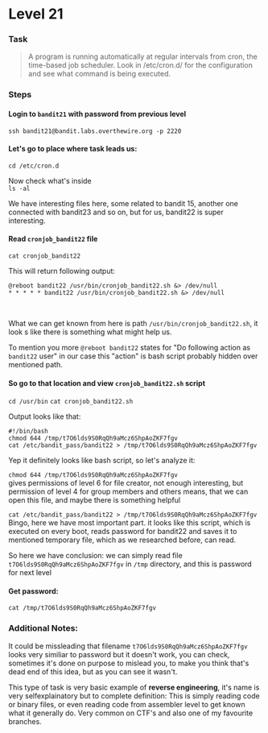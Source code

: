 Level 21
======

### Task

> A program is running automatically at regular intervals from cron, the time-based job scheduler. Look in /etc/cron.d/ for the configuration and see what command is being executed.

### Steps

#### Login to `bandit21` with password from previous level
`ssh bandit21@bandit.labs.overthewire.org -p 2220`

#### Let's go to place where task leads us:
`cd /etc/cron.d`<br>

Now check what's inside<br>
`ls -al`<br>

We have interesting files here, some related to bandit 15, another one connected with bandit23 and so on, but for us, bandit22 is super interesting.

#### Read `cronjob_bandit22` file
`cat cronjob_bandit22`<br>

This will return following output:

```
@reboot bandit22 /usr/bin/cronjob_bandit22.sh &> /dev/null
* * * * * bandit22 /usr/bin/cronjob_bandit22.sh &> /dev/null
```
<br>

What we can get known from here is path `/usr/bin/cronjob_bandit22.sh`, it look s like there is something what might help us.

To mention you more `@reboot bandit22` states for "Do following action as `bandit22` user" in our case this "action" is bash script probably hidden over mentioned path.

#### So go to that location and view `cronjob_bandit22.sh` script
`cd /usr/bin`
`cat cronjob_bandit22.sh`<br>

Output looks like that:

```
#!/bin/bash
chmod 644 /tmp/t7O6lds9S0RqQh9aMcz6ShpAoZKF7fgv
cat /etc/bandit_pass/bandit22 > /tmp/t7O6lds9S0RqQh9aMcz6ShpAoZKF7fgv
```

Yep it definitely looks like bash script, so let's analyze it:

`chmod 644 /tmp/t7O6lds9S0RqQh9aMcz6ShpAoZKF7fgv`<br> 
gives permissions of level 6 for file creator, not enough interesting, but permission of level 4 for group members and others means, that we can open this file, and maybe there is something helpful

`cat /etc/bandit_pass/bandit22 > /tmp/t7O6lds9S0RqQh9aMcz6ShpAoZKF7fgv` <br> 
Bingo, here we have most important part.  it looks like this script, which is executed on every boot, reads password for bandit22 and saves it to mentioned temporary file, which as we researched before, can read.

So here we have conclusion: we can simply read file `t7O6lds9S0RqQh9aMcz6ShpAoZKF7fgv` in `/tmp` directory, and this is password for next level

#### Get password:
`cat /tmp/t7O6lds9S0RqQh9aMcz6ShpAoZKF7fgv` 

### Additional Notes:

It could be missleading that filename `t7O6lds9S0RqQh9aMcz6ShpAoZKF7fgv` looks very similiar to password but it doesn't work, you can check, sometimes it's done on purpose to mislead you, to make you think that's dead end of this idea, but as you can see it wasn't.

This type of task is very basic example of **reverse engineering**, it's name is very selfexplainatory but to complete definition: This is simply reading code or binary files, or even reading code from assembler level to get known what it generally do. Very common on CTF's and also one of my favourite branches.



